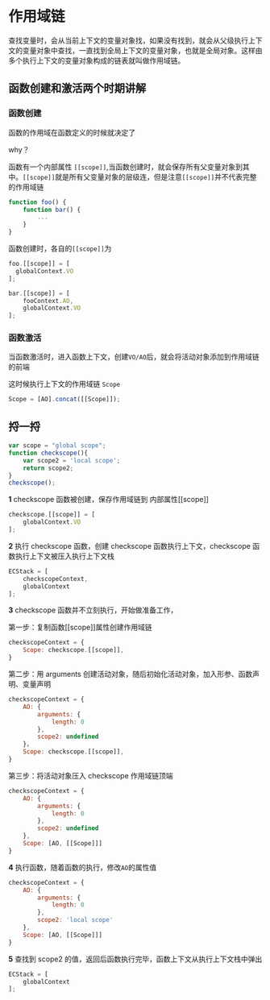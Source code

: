 # 作用域链

查找变量时，会从当前上下文的变量对象找，如果没有找到，就会从父级执行上下文的变量对象中查找，一直找到全局上下文的变量对象，也就是全局对象。这样由多个执行上下文的变量对象构成的链表就叫做作用域链。

## 函数创建和激活两个时期讲解

### 函数创建

函数的作用域在函数定义的时候就决定了

why？

函数有一个内部属性 `[[scope]]`,当函数创建时，就会保存所有父变量对象到其中。`[[scope]]`就是所有父变量对象的层级连，但是注意`[[scope]]`并不代表完整的作用域链

```javascript
function foo() {
    function bar() {
        ...
    }
}
```

函数创建时，各自的`[[scope]]`为

```javascript
foo.[[scope]] = [
  globalContext.VO
];

bar.[[scope]] = [
    fooContext.AO,
    globalContext.VO
];
```

### 函数激活

当函数激活时，进入函数上下文，创建`VO/AO`后，就会将活动对象添加到作用域链的前端

这时候执行上下文的作用域链 `Scope`

```javascript
Scope = [AO].concat([[Scope]]);
```

## 捋一捋

```javascript
var scope = "global scope";
function checkscope(){
    var scope2 = 'local scope';
    return scope2;
}
checkscope();
```

**1** checkscope 函数被创建，保存作用域链到 内部属性[[scope]]

```javascript
checkscope.[[scope]] = [
    globalContext.VO
];
```

**2** 执行 checkscope 函数，创建 checkscope 函数执行上下文，checkscope 函数执行上下文被压入执行上下文栈

```javascript
ECStack = [
    checkscopeContext,
    globalContext
];
```

**3** checkscope 函数并不立刻执行，开始做准备工作，
  
第一步：复制函数[[scope]]属性创建作用域链

```javascript
checkscopeContext = {
    Scope: checkscope.[[scope]],
}
```

第二步：用 arguments 创建活动对象，随后初始化活动对象，加入形参、函数声明、变量声明

```javascript
checkscopeContext = {
    AO: {
        arguments: {
            length: 0
        },
        scope2: undefined
    }，
    Scope: checkscope.[[scope]],
}
```

第三步：将活动对象压入 checkscope 作用域链顶端

```javascript
checkscopeContext = {
    AO: {
        arguments: {
            length: 0
        },
        scope2: undefined
    },
    Scope: [AO, [[Scope]]]
}
```

**4** 执行函数，随着函数的执行，修改`AO`的属性值

```javascript
checkscopeContext = {
    AO: {
        arguments: {
            length: 0
        },
        scope2: 'local scope'
    },
    Scope: [AO, [[Scope]]]
}
```

**5** 查找到 scope2 的值，返回后函数执行完毕，函数上下文从执行上下文栈中弹出

```javascript
ECStack = [
    globalContext
];
```